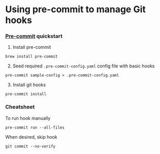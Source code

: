 # Using pre-commit to manage Git hooks

### [Pre-commit](https://pre-commit.com/) quickstart

1. Install pre-commit
```
brew install pre-commit
```
2. Seed required `.pre-commit-config.yaml` config file with basic hooks
```
pre-commit sample-config > .pre-commit-config.yaml
```
3. Install git hooks
```
pre-commit install
```

### Cheatsheet

To run hook manually
```
pre-commit run --all-files
```

When desired, skip hook
```
git commit --no-verify
```
